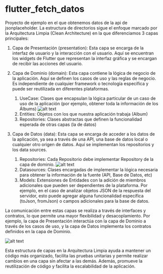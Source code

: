 # flutter_fetch_datos

Proyecto de ejemplo en el que obtenemos datos de la api de jsonplaceholder. La estructura de directorios sigue el enfoque marcado por la Arquitectura Limpia (Clean Architecture) en la que diferenciamos 3 capas principales:


1. Capa de Presentación (presentation): Esta capa se encarga de la interfaz de usuario y la interacción con el usuario. Aquí se encuentran los widgets de Flutter que representan la interfaz gráfica y se encargan de recibir las acciones del usuario.
    
2. Capa de Dominio (domain): Esta capa contiene la lógica de negocio de la aplicación. Aquí se definen los casos de uso y las reglas de negocio. Es independiente de cualquier framework o tecnología específica y puede ser reutilizada en diferentes plataformas.
   1. UseCase: Clases que encapsulan la lógica particular de un caso de uso de la aplicación (por ejemplo, obtener toda la información de los Álbums)
   ![alt text](https://i0.wp.com/resocoder.com/wp-content/uploads/2019/08/domain-layer-diagram.png?w=141&ssl=1)
   2. Entities: Objetos con los que nuestra aplicación trabaja (Album)
   3. Repositories: Clases abstractas que definen la funcionalidad esperada de otras capas (la de datos)

3. Capa de Datos (data): Esta capa se encarga de acceder a los datos de la aplicación, ya sea a través de una API, una base de datos local o cualquier otro origen de datos. Aquí se implementan los repositorios y los data sources.
   1. Repositories: Cada Repositorio debe implementar Repository de la capa de dominio.
   ![alt text](https://i0.wp.com/resocoder.com/wp-content/uploads/2019/08/data-layer-diagram.png?w=329&ssl=1)
   2. Datasources: Clases encargadas de implementar la lógica necesaria para obtener la información de la fuente (API, Base de Datos, etc)
   3. Models: Extensiones de Entidades con la adición de miembros adicionales que pueden ser dependientes de la plataforma. Por ejemplo, en el caso de analizar objetos JSON de la respuesta del servidor, esto puede agregar alguna funcionalidad específica (toJson, fromJson) o campos adicionales para la base de datos.

La comunicación entre estas capas se realiza a través de interfaces y contratos, lo que permite una mayor flexibilidad y desacoplamiento. Por ejemplo, la capa de Presentación interactúa con la capa de Dominio a través de los casos de uso, y la capa de Datos implementa los contratos definidos en la capa de Dominio.

![alt text](https://i0.wp.com/resocoder.com/wp-content/uploads/2019/08/Clean-Architecture-Flutter-Diagram.png?w=556&ssl=1)

Esta estructura de capas en la Arquitectura Limpia ayuda a mantener un código más organizado, facilita las pruebas unitarias y permite realizar cambios en una capa sin afectar a las demás. Además, promueve la reutilización de código y facilita la escalabilidad de la aplicación.

